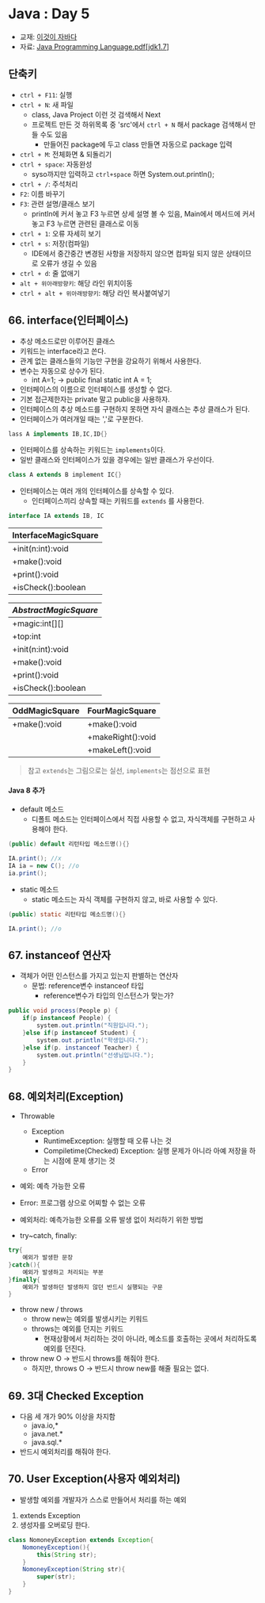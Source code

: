 # Java : Day 5

- 교재: [이것이 자바다](http://book.interpark.com/product/BookDisplay.do?_method=detail&sc.prdNo=232651697&gclid=CjwKCAiAu9vwBRAEEiwAzvjq-5c0OG19ExoqlBGND0CjxeH3adV_MU0-flqhkAncVknu1FSAH9g6ORoCi6cQAvD_BwE)
- 자료: [Java Programming Language.pdf[jdk1.7]](https://github.com/ek-koh/medici_bigdata/blob/master/Java/%5BJDK7%5D%20Java%20Programming%20Language.pdf)


## 단축키
- `ctrl + F11`: 실행
- `ctrl + N`: 새 파일
    + class, Java Project 이런 것 검색해서 Next
    + 프로젝트 만든 것 하위목록 중 'src'에서 `ctrl + N` 해서 package 검색해서 만들 수도 있음
        + 만들어진 package에 두고 class 만들면 자동으로 package 입력
- `ctrl + M`: 전체화면 & 되돌리기
- `ctrl + space`: 자동완성
    + syso까지만 입력하고 `ctrl+space` 하면 System.out.println();
- `ctrl + /`: 주석처리
- `F2`: 이름 바꾸기
- `F3`: 관련 설명/클래스 보기
    + println에 커서 놓고 F3 누르면 상세 설명 볼 수 있음, Main에서 메서드에 커서 놓고 F3 누르면 관련된 클래스로 이동
- `ctrl + 1`: 오류 자세히 보기
- `ctrl + s`: 저장(컴파일)
    + IDE에서 중간중간 변경된 사항을 저장하지 않으면 컴파일 되지 않은 상태이므로 오류가 생길 수 있음
- `ctrl + d`: 줄 없애기
- `alt + 위아래방향키`: 해당 라인 위치이동
- `ctrl + alt + 위아래방향키`: 해당 라인 복사붙여넣기

## 66. interface(인터페이스)
- 추상 메소드로만 이루어진 클래스
- 키워드는 interface라고 쓴다.
- 관계 없는 클래스들의 기능만 구현을 강요하기 위해서 사용한다.
- 변수는 자동으로 상수가 된다.
    + int A=1; -> public final static int A = 1;
- 인터페이스의 이름으로 인터페이스를 생성할 수 없다.
- 기본 접근제한자는 private 말고 public을 사용하자.
- 인터페이스의 추상 메소드를 구현하지 못하면 자식 클래스는 추상 클래스가 된다.
- 인터페이스가 여러개일 때는 ','로 구분한다.
```java
lass A implements IB,IC,ID{}
```
- 인터페이스를 상속하는 키워드는 `implements`이다.
- 일반 클래스와 인터페이스가 있을 경우에는 일반 클래스가 우선이다.
```java
class A extends B implement IC{}
```
- 인터페이스는 여러 개의 인터페이스를 상속할 수 있다.
    - 인터페이스끼리 상속할 때는 키워드를 `extends` 를 사용한다.
```java
interface IA extends IB, IC
```

|InterfaceMagicSquare|
|---|
|   +init(n:int):void  |
|   +make():void    |
|   +print():void   |
|   +isCheck():boolean  |

|_AbstractMagicSquare_|
|---|
|   +magic:int[][]  |
|   +top:int    |
|   +init(n:int):void   |
|   +make():void    |
|   +print():void   |
|   +isCheck():boolean  |

|OddMagicSquare|FourMagicSquare|
|---|---|
|+make():void|+make():void|
| |+makeRight():void|
| |+makeLeft():void|

> 참고
> `extends`는 그림으로는 실선, `implements`는 점선으로 표현

#### Java 8 추가
- default 메소드
    - 디폴트 메소드는 인터페이스에서 직접 사용할 수 없고, 자식객체를 구현하고 사용해야 한다.
```java
(public) default 리턴타입 메소드명(){}
```
```java
IA.print(); //x
IA ia = new C(); //o
ia.print();
```
- static 메소드
    - static 메소드는 자식 객체를 구현하지 않고, 바로 사용할 수 있다.
```java
(public) static 리턴타입 메소드명(){}
```
```java
IA.print(); //o
```


## 67. instanceof 연산자
- 객체가 어떤 인스턴스를 가지고 있는지 판별하는 연산자
    - 문법: reference변수 instanceof 타입
        + reference변수가 타입의 인스턴스가 맞는가?
```java
public void process(People p) {
    if(p instanceof People) {
        system.out.println("직원입니다.");
    }else if(p instanceof Student) {
        system.out.println("학생입니다.");
    }else if(p. instanceof Teacher) {
        system.out.println("선생님입니다.");
    }
}
```

## 68. 예외처리(Exception)
- Throwable
    - Exception
        - RuntimeException: 실행할 때 오류 나는 것
        - Compiletime(Checked) Exception: 실행 문제가 아니라 아예 저장을 하는 시점에 문제 생기는 것
    - Error

- 예외: 예측 가능한 오류
- Error: 프로그램 상으로 어찌할 수 없는 오류
- 예외처리: 예측가능한 오류를 오류 발생 없이 처리하기 위한 방법
- try~catch, finally:

```java
try{
    예외가 발생한 문장
}catch(){
    예외가 발생하고 처리되는 부분
}finally{
    예외가 발생하던 발생하지 않던 반드시 실행되는 구문
}
```

- throw new / throws
    - throw new는 예외를 발생시키는 키워드
    - throws는 예외를 던지는 키워드
        + 현재상황에서 처리하는 것이 아니라, 메소드를 호출하는 곳에서 처리하도록 예외를 던진다.
- throw new O -> 반드시 throws를 해줘야 한다.
    - 하지만, throws O -> 반드시 throw new를 해줄 필요는 없다.


## 69. 3대 Checked Exception
- 다음 세 개가 90% 이상을 차지함
    - java.io,*
    - java.net.*
    - java.sql.*
- 반드시 예외처리를 해줘야 한다.

## 70. User Exception(사용자 예외처리)
- 발생할 예외를 개발자가 스스로 만들어서 처리를 하는 예외
1. extends Exception
2. 생성자를 오버로딩 한다.
```java
class NomoneyException extends Exception{
    NomoneyException(){
        this(String str);
    }
    NomoneyException(String str){
        super(str);
    }
}
```
